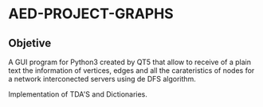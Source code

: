 # AED-PROJECT-GRAPHS

## Objetive

A GUI program for Python3 created by QT5 that allow to receive 
of a plain text the information of vertices, edges and all the 
carateristics of nodes for a network interconected servers using de DFS algorithm.

Implementation of TDA'S and Dictionaries.